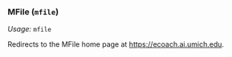 ### MFile (`mfile`)
*Usage:* `mfile`

Redirects to the MFile home page at https://ecoach.ai.umich.edu.
